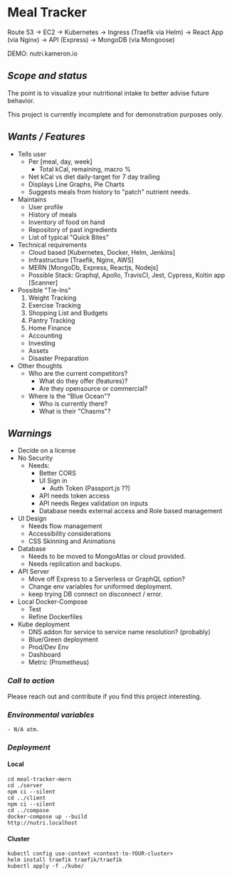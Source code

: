 # Meal Tracker

[//]: # ({img})

Route 53 -> EC2 -> Kubernetes -> Ingress (Traefik via Helm) -> React App (via Nginx) -> API (Express) -> MongoDB (via Mongoose)

DEMO: nutri.kameron.io

## *Scope and status*

[//]: # (TODO: Scope and status)
The point is to visualize your nutritional intake to better advise future behavior.

This project is currently incomplete and for demonstration purposes only.

## *Wants / Features*

- Tells user
  - Per [meal, day, week]
    - Total kCal, remaining, macro %
  - Net kCal vs diet daily-target for 7 day trailing
  - Displays Line Graphs, Pie Charts
  - Suggests meals from history to "patch" nutrient needs.
- Maintains
  - User profile
  - History of meals
  - Inventory of food on hand
  - Repository of past ingredients
  - List of typical "Quick Bites"
- Technical requirements
  - Cloud based [Kubernetes, Docker, Helm, Jenkins]
  - Infrastructure [Traefik, Nginx, AWS]
  - MERN [MongoDb, Express, Reactjs, Nodejs]
  - Possible Stack: Graphql, Apollo, TravisCI, Jest, Cypress, Koltin app [Scanner]
- Possible "Tie-Ins"
  1. Weight Tracking
  1. Exercise Tracking
  1. Shopping List and Budgets
  1. Pantry Tracking
  1. Home Finance
    - Accounting
    - Investing
    - Assets
    - Disaster Preparation
- Other thoughts
  - Who are the current competitors?
    - What do they offer (features)?
    - Are they opensource or commercial?
  - Where is the "Blue Ocean"?
    - Who is currently there?
    - What is their "Chasms"?

## *Warnings*

[//]: # (TODO: Warnings)
- Decide on a license
- No Security
  - Needs:
    - Better CORS
    - UI Sign in
      - Auth Token (Passport.js ??)
    - API needs token access
    - API needs Regex validation on inputs
    - Database needs external access and Role based management
- UI Design
  - Needs flow management
  - Accessibility considerations
  - CSS Skinning and Animations
- Database
  - Needs to be moved to MongoAtlas or cloud provided.
  - Needs replication and backups.
- API Server
  - Move off Express to a Serverless or GraphQL option?
  - Change env variables for uniformed deployment.
  - keep trying DB connect on disconnect / error.
- Local Docker-Compose
  - Test
  - Refine Dockerfiles
- Kube deployment
  - DNS addon for service to service name resolution? (probably)
  - Blue/Green deployment
  - Prod/Dev Env
  - Dashboard
  - Metric (Prometheus)

### *Call to action*

[//]: # (TODO: Call to action)

Please reach out and contribute if you find this project interesting.  

### *Environmental variables*

[//]: # (TODO: Environmental variables)
```
- N/A atm.
```

### *Deployment*

[//]: # (TODO: Deployment)

#### Local
```
cd meal-tracker-mern
cd ./server
npm ci --silent
cd ../client
npm ci --silent
cd ../compose
docker-compose up --build
http://nutri.localhost
```

#### Cluster
```
kubectl config use-context <context-to-YOUR-cluster>
helm install traefik traefik/traefik
kubectl apply -f ./kube/
```
